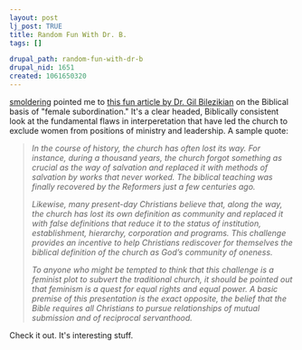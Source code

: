 ```yaml
--- 
layout: post
lj_post: TRUE
title: Random Fun With Dr. B.
tags: []

drupal_path: random-fun-with-dr-b
drupal_nid: 1651
created: 1061650320
---
```

<a href="http://smoldering.livejournal.com">smoldering</a> pointed me to <a href="http://www.cbeinternational.org/new/index.html?body=/new/free_articles/challenge.html" target="_blank">this fun article by Dr. Gil Bilezikian</a> on the Biblical basis of "female subordination." It's a clear headed, Biblically consistent look at the fundamental flaws in interperetation that have led the church to exclude women from positions of ministry and leadership. A sample quote:

<blockquote><i>In the course of history, the church has often lost its way. For instance, during a thousand years, the church forgot something as crucial as the way of salvation and replaced it with methods of salvation by works that never worked. The biblical teaching was finally recovered by the Reformers just a few centuries ago.

Likewise, many present-day Christians believe that, along the way, the church has lost its own definition as community and replaced it with false definitions that reduce it to the status of institution, establishment, hierarchy, corporation and programs. This challenge provides an incentive to help Christians rediscover for themselves the biblical definition of the church as God’s community of oneness.

To anyone who might be tempted to think that this challenge is a feminist plot to subvert the traditional church, it should be pointed out that feminism is a quest for equal rights and equal power. A basic premise of this presentation is the exact opposite, the belief that the Bible requires all Christians to pursue relationships of mutual submission and of reciprocal servanthood.</i></blockquote>

Check it out. It's interesting stuff.
